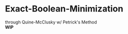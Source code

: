 # Exact-Boolean-Minimization
through Quine-McClusky w/ Petrick's Method <br />
<strong>WIP<strong/>
